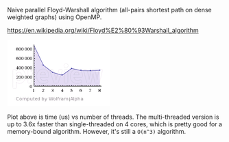 Naive parallel Floyd-Warshall algorithm (all-pairs shortest path on dense weighted graphs) using OpenMP.

https://en.wikipedia.org/wiki/Floyd%E2%80%93Warshall_algorithm

![Performance](https://raw.githubusercontent.com/funchal/floyd-warshall-openmp/master/performance.png)

Plot above is time (us) vs number of threads.
The multi-threaded version is up to 3.6x faster than single-threaded on 4 cores,
which is pretty good for a memory-bound algorithm.
However, it's still a `O(n^3)` algorithm.
